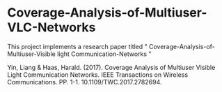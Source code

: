 # Coverage-Analysis-of-Multiuser-VLC-Networks
This project implements a research paper titled " Coverage-Analysis-of-Multiuser-Visible light Communication-Networks "

Yin, Liang & Haas, Harald. (2017). Coverage Analysis of Multiuser Visible Light Communication Networks. IEEE Transactions on Wireless Communications. PP. 1-1. 10.1109/TWC.2017.2782694. 
